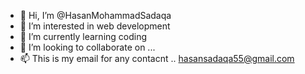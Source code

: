 - 👋 Hi, I’m @HasanMohammadSadaqa
- 👀 I’m interested in web development 
- 🌱 I’m currently learning coding 
- 💞️ I’m looking to collaborate on ...
- 📫 This is my email for any contacnt .. hasansadaqa55@gmail.com 

<!---
HasanMohammadSadaqa/HasanMohammadSadaqa is a ✨ special ✨ repository because its `README.md` (this file) appears on your GitHub profile.
You can click the Preview link to take a look at your changes.
--->
